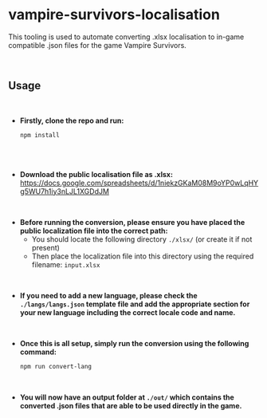 # vampire-survivors-localisation
This tooling is used to automate converting .xlsx localisation to in-game compatible .json files for the game Vampire Survivors.

<br>

## Usage

<br>

- **Firstly, clone the repo and run:**
    ``` sh
    npm install
    ```
<br>

<br>

- **Download the public localisation file as .xlsx:**    
    https://docs.google.com/spreadsheets/d/1niekzGKaM08M9oYP0wLqHYg5WU7h1iy3nLJL1XGDdJM
<br>

- **Before running the conversion, please ensure you have placed the public localization file into the correct path:**
    - You should locate the following directory `./xlsx/` (or create it if not present) 
    - Then place the localization file into this directory using the required filename: `input.xlsx`
    
<br>

- **If you need to add a new language, please check the `./langs/langs.json` template file and add the appropriate section for your new language including the correct locale code and name.**

<br>

- **Once this is all setup, simply run the conversion using the following command:**
    ``` sh
    npm run convert-lang
    ```
<br>

- **You will now have an output folder at `./out/` which contains the converted .json files that are able to be used directly in the game.**
